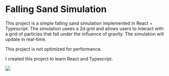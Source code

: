 # Falling Sand Simulation
This project is a simple falling sand simulation implemented in React + Typescript. The simulation usees a 2d grid and allows users to interact with a grid of particles that fall under the influence of gravity. The simulation will update in real-time.

This project is not optimized for performance.

I created this project to learn React and Typescript.

![](output.gif)
